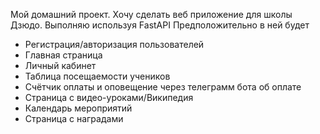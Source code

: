 Мой домашний проект. Хочу сделать веб приложение для школы Дзюдо. Выполняю используя FastAPI
Предположительно в ней будет
- Регистрация/авторизация пользователей
- Главная страница
- Личный кабинет
- Таблица посещаемости учеников
- Счётчик оплаты и оповещение через телеграмм бота об оплате
- Страница с видео-уроками/Википедия
- Календарь мероприятий
- Страница с наградами
